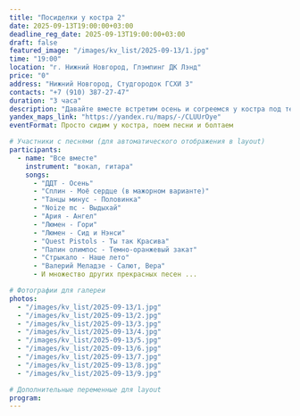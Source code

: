 ```yaml
---
title: "Посиделки у костра 2"
date: 2025-09-13T19:00:00+03:00
deadline_reg_date: 2025-09-13T19:00:00+03:00
draft: false
featured_image: "/images/kv_list/2025-09-13/1.jpg"
time: "19:00"
location: "г. Нижний Новгород, Глэмпинг ДК Лэнд"
price: "0"
address: "Нижний Новгород, Студгородок ГСХИ 3"
contacts: "+7 (910) 387-27-47"
duration: "3 часа"
description: "Давайте вместе встретим осень и согреемся у костра под теплые песни"
yandex_maps_link: "https://yandex.ru/maps/-/CLUUrOye"
eventFormat: Просто сидим у костра, поем песни и болтаем

# Участники с песнями (для автоматического отображения в layout)
participants:
  - name: "Все вместе"
    instrument: "вокал, гитара"
    songs:
      - "ДДТ - Осень"
      - "Сплин - Моё сердце (в мажорном варианте)"
      - "Танцы минус - Половинка"
      - "Noize mc - Выдыхай"
      - "Ария - Ангел"
      - "Люмен - Гори"
      - "Люмен - Сид и Нэнси"
      - "Quest Pistols - Ты так Красива"
      - "Папин олимпос - Темно-оранжевый закат"
      - "Стрыкало - Наше лето"
      - "Валерий Меладзе - Салют, Вера"
      - И множество других прекрасных песен ...

# Фотографии для галереи
photos:
  - "/images/kv_list/2025-09-13/1.jpg"
  - "/images/kv_list/2025-09-13/2.jpg"
  - "/images/kv_list/2025-09-13/3.jpg"
  - "/images/kv_list/2025-09-13/4.jpg"
  - "/images/kv_list/2025-09-13/5.jpg"
  - "/images/kv_list/2025-09-13/6.jpg"
  - "/images/kv_list/2025-09-13/7.jpg"
  - "/images/kv_list/2025-09-13/8.jpg"
  - "/images/kv_list/2025-09-13/9.jpg"

# Дополнительные переменные для layout
program:
---
```

